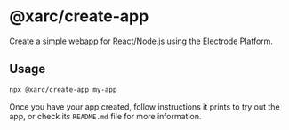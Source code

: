 # @xarc/create-app

Create a simple webapp for React/Node.js using the Electrode Platform.

## Usage

```bash
npx @xarc/create-app my-app
```

Once you have your app created, follow instructions it prints to try out the app, or check its `README.md` file for more information.
